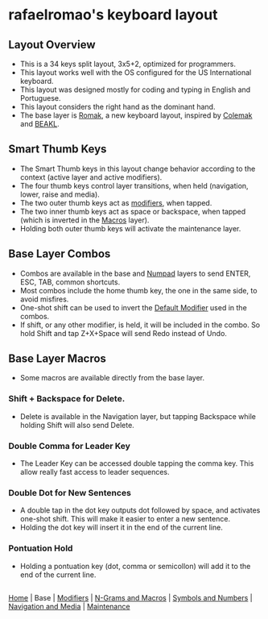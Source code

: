 # rafaelromao's keyboard layout

## Layout Overview
- This is a 34 keys split layout, 3x5+2, optimized for programmers.
- This layout works well with the OS configured for the US International keyboard.
- This layout was designed mostly for coding and typing in English and Portuguese.
- This layout considers the right hand as the dominant hand.
- The base layer is [Romak](romak.md), a new keyboard layout, inspired by [Colemak](https://colemak.org) and [BEAKL](https://ieants.cc/beakl).

## Smart Thumb Keys
- The Smart Thumb keys in this layout change behavior according to the context (active layer and active modifiers).
- The four thumb keys control layer transitions, when held (navigation, lower, raise and media).
- The two outer thumb keys act as [modifiers](modifiers.md), when tapped.
- The two inner thumb keys act as space or backspace, when tapped (which is inverted in the [Macros](macros.md#macros) layer).
- Holding both outer thumb keys will activate the maintenance layer.

## Base Layer Combos
- Combos are available in the base and [Numpad](symbols.md#numpad-layer) layers to send ENTER, ESC, TAB, common shortcuts.
- Most combos include the home thumb key, the one in the same side, to avoid misfires.
- One-shot shift can be used to invert the [Default Modifier](modifiers.md#default-mod-and-alt-thumb-keys) used in the combos.
- If shift, or any other modifier, is held, it will be included in the combo. So hold Shift and tap Z+X+Space will send Redo instead of Undo.

## Base Layer Macros
- Some macros are available directly from the base layer.

### Shift + Backspace for Delete.
- Delete is available in the Navigation layer, but tapping Backspace while holding Shift will also send Delete.

### Double Comma for Leader Key
- The Leader Key can be accessed double tapping the comma key. This allow really fast access to leader sequences.

### Double Dot for New Sentences
- A double tap in the dot key outputs dot followed by space, and activates one-shot shift. This will make it easier to enter a new sentence.
- Holding the dot key will insert it in the end of the current line.

### Pontuation Hold
- Holding a pontuation key (dot, comma or semicollon) will add it to the end of the current line.

##
[Home](../readme.md) | 
Base |
[Modifiers](modifiers.md) |
[N-Grams and Macros](macros.md) |
[Symbols and Numbers](symbols.md) |
[Navigation and Media](navigation.md) |
[Maintenance](maitenance.md)
